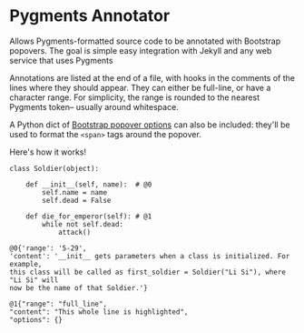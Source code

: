Pygments Annotator
==================

Allows Pygments-formatted source code to be annotated with Bootstrap popovers.
The goal is simple easy integration with Jekyll and any web service that uses
Pygments

Annotations are listed at the end of a file, with hooks in the comments of the
lines where they should appear. They can either be full-line, or have a 
character range. For simplicity, the range is rounded to the nearest Pygments 
token– usually around whitespace. 

A Python dict of [Bootstrap popover options](http://getbootstrap.com/javascript/ 
"Bootstrap popover options") can also be included: they'll be used to format
the `<span>` tags around the popover.

Here's how it works!

    class Soldier(object):

        def __init__(self, name):  # @0
            self.name = name
            self.dead = False

        def die_for_emperor(self): # @1
            while not self.dead:
                attack()

    @0{'range': '5-29', 
    'content': '__init__ gets parameters when a class is initialized. For example, 
    this class will be called as first_soldier = Soldier("Li Si"), where "Li Si" will 
    now be the name of that Soldier.'}

    @1{"range": "full_line",
    "content": "This whole line is highlighted",
    "options": {}
